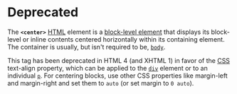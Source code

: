 # Deprecated

The **`<center>`** [HTML](https://developer.mozilla.org/en-US/docs/Web/HTML) element is a [block-level element](https://developer.mozilla.org/en-US/docs/Web/HTML/Block-level_elements) that displays its block-level or inline contents centered horizontally within its containing element. The container is usually, but isn't required to be, [`body`](body!).

This tag has been deprecated in HTML 4 (and XHTML 1) in favor of the [CSS](https://developer.mozilla.org/en-US/docs/Web/CSS) text-align property, which can be applied to the [`div`](div!) element or to an individual [`p`](p!). For centering blocks, use other CSS properties like margin-left and margin-right and set them to `auto` (or set margin to `0 auto`).
